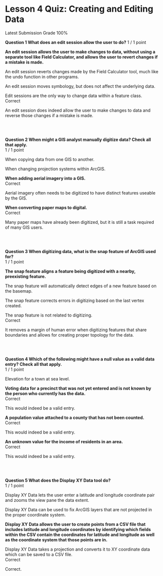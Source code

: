 # Lesson 4 Quiz: Creating and Editing Data
Latest Submission Grade 100%
<br/>

**Question 1 What does an edit session allow the user to do?**
1 / 1 point

**An edit session allows the
user to make changes to data, without using a separate tool like Field
Calculator, and allows the user to revert changes if a mistake is made.**     

An edit session reverts
changes made by the Field Calculator tool, much like the undo function in other
programs.     

An edit session moves symbology, but does not
affect the underlying data.

Edit sessions are the only
way to change data within a feature class.     
Correct

An edit session does indeed allow the user to make changes to data and reverse those changes if a mistake is made.

<br/>
<br/>

**Question 2 When might a GIS analyst
manually digitize data? Check all that apply.**    
1 / 1 point

When copying data from one
GIS to another.     

When changing projection
systems within ArcGIS.    

**When adding aerial imagery
into a GIS.**    
Correct

Aerial imagery often needs to be digitized to have distinct features useable by the GIS.    

**When converting paper maps
to digital.**    
Correct

Many paper maps
have already been digitized, but it is still a task required of many GIS users.     


<br/>
<br/>

**Question 3 When digitizing data, what
is the snap feature of ArcGIS used for?**    
1 / 1 point

**The snap feature aligns a
feature being digitized with a nearby, preexisting feature.**     

The snap feature will
automatically detect edges of a new feature based on the basemap.    

The snap feature corrects
errors in digitizing based on the last vertex created.    

The snap feature is not
related to digitizing.    
Correct

It removes a
margin of human error when digitizing features that share boundaries and allows
for creating proper topology for the data.    


<br/>
<br/>

**Question 4 Which of the following
might have a null value as a valid data entry? Check all that apply.**    
1 / 1 point

Elevation for a town at sea
level.    

**Voting data for a precinct
that was not yet entered and is not known by the person who currently has the
data.**    
Correct

This would indeed be a valid entry.

**A population value attached
to a county that has not been counted.**    
Correct

This would indeed be a valid entry.

**An unknown value for the
income of residents in an area.**    
Correct

This would indeed be a valid entry.


<br/>
<br/>

**Question 5 What does the Display XY
Data tool do?**    
1 / 1 point

Display XY Data lets the
user enter a latitude and longitude coordinate pair and zooms the view pane the
data extent.    

Display XY Data can be used
to fix ArcGIS layers that are not projected in the proper coordinate system.    

**Display XY Data allows
the user to create points from a CSV file that includes latitude and longitude
coordinates by identifying which fields within the CSV contain the coordinates
for latitude and longitude as well as the coordinate system that those points
are in.**    

Display XY Data takes a projection
and converts it to XY coordinate data which can be saved to a CSV file.     
Correct

Correct.    



